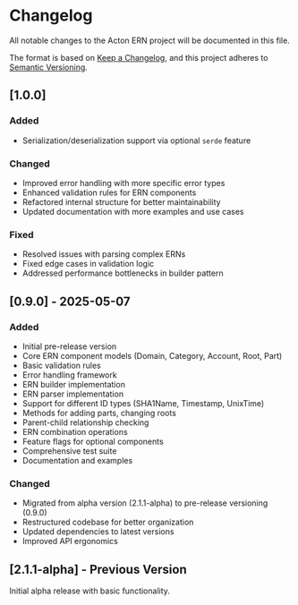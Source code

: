 # Changelog

All notable changes to the Acton ERN project will be documented in this file.

The format is based on [Keep a Changelog](https://keepachangelog.com/en/1.0.0/),
and this project adheres to [Semantic Versioning](https://semver.org/spec/v2.0.0.html).

## [1.0.0]

### Added
- Serialization/deserialization support via optional `serde` feature

### Changed
- Improved error handling with more specific error types
- Enhanced validation rules for ERN components
- Refactored internal structure for better maintainability
- Updated documentation with more examples and use cases

### Fixed
- Resolved issues with parsing complex ERNs
- Fixed edge cases in validation logic
- Addressed performance bottlenecks in builder pattern

## [0.9.0] - 2025-05-07

### Added
- Initial pre-release version
- Core ERN component models (Domain, Category, Account, Root, Part)
- Basic validation rules
- Error handling framework
- ERN builder implementation
- ERN parser implementation
- Support for different ID types (SHA1Name, Timestamp, UnixTime)
- Methods for adding parts, changing roots
- Parent-child relationship checking
- ERN combination operations
- Feature flags for optional components
- Comprehensive test suite
- Documentation and examples

### Changed
- Migrated from alpha version (2.1.1-alpha) to pre-release versioning (0.9.0)
- Restructured codebase for better organization
- Updated dependencies to latest versions
- Improved API ergonomics

## [2.1.1-alpha] - Previous Version

Initial alpha release with basic functionality.